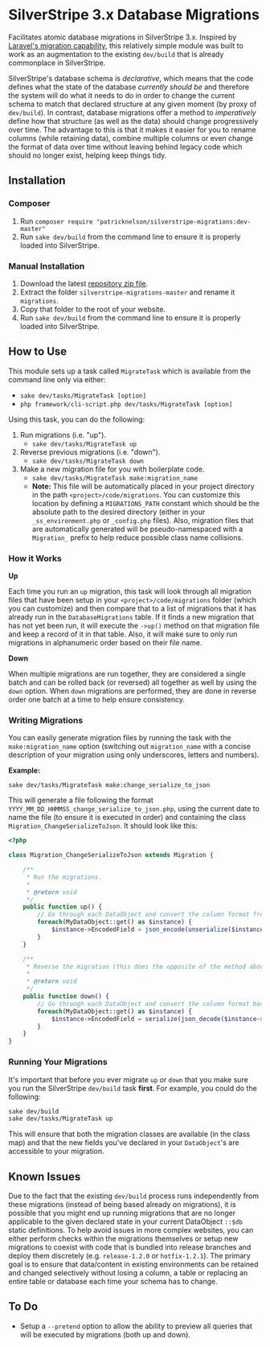 # SilverStripe 3.x Database Migrations
Facilitates atomic database migrations in SilverStripe 3.x. Inspired by [Laravel's migration capability](http://laravel.com/docs/master/migrations), this relatively simple module was built to work as an augmentation to the existing `dev/build` that is already commonplace in SilverStripe. 

SilverStripe's database schema is *declarative*, which means that the code defines what the state of the database *currently should be* and therefore the system will do what it needs to do in order to change the current schema to match that declared structure at any given moment (by proxy of `dev/build`). In contrast, database migrations offer a method to *imperatively* define how that structure (as well as the data) should change progressively over time. The advantage to this is that it makes it easier for you to rename columns (while retaining data), combine multiple columns or even change the format of data over time without leaving behind legacy code which should no longer exist, helping keep things tidy.   


## Installation

### Composer 

1. Run `composer require "patricknelson/silverstripe-migrations:dev-master"`
2. Run `sake dev/build` from the command line to ensure it is properly loaded into SilverStripe.

### Manual Installation

1. Download the latest [repository zip file](https://github.com/patricknelson/silverstripe-migrations/archive/master.zip).
2. Extract the folder `silverstripe-migrations-master` and rename it `migrations`.
3. Copy that folder to the root of your website.
4. Run `sake dev/build` from the command line to ensure it is properly loaded into SilverStripe.


## How to Use

This module sets up a task called `MigrateTask` which is available from the command line only via either:

- `sake dev/tasks/MigrateTask [option]`
- `php framework/cli-script.php dev/tasks/MigrateTask [option]`

Using this task, you can do the following:

1. Run migrations (i.e. "up").
	- `sake dev/tasks/MigrateTask up`
2. Reverse previous migrations (i.e. "down").
	- `sake dev/tasks/MigrateTask down`
3. Make a new migration file for you with boilerplate code.
	- `sake dev/tasks/MigrateTask make:migration_name`
	- **Note:** This file will be automatically placed in your project directory in the path `<project>/code/migrations`. You can customize this location by defining a `MIGRATIONS_PATH` constant which should be the absolute path to the desired directory (either in your `_ss_environment.php` or `_config.php` files). Also, migration files that are automatically generated will be pseudo-namespaced with a `Migration_` prefix to help reduce possible class name collisions.

### How it Works

**Up**

Each time you run an `up` migration, this task will look through all migration files that have been setup in your `<project>/code/migrations` folder (which you can customize) and then compare that to a list of migrations that it has already run in the `DatabaseMigrations` table. If it finds a new migration that has not yet been run, it will execute the `->up()` method on that migration file and keep a record of it in that table. Also, it will make sure to only run migrations in alphanumeric order based on their file name.  

**Down**

When multiple migrations are run together, they are considered a single batch and can be rolled back (or reversed) all together as well by using the `down` option. When `down` migrations are performed, they are done in reverse order one batch at a time to help ensure consistency. 

### Writing Migrations

You can easily generate migration files by running the task with the `make:migration_name` option (switching out `migration_name` with a concise description of your migration using only underscores, letters and numbers). 

**Example:**

`sake dev/tasks/MigrateTask make:change_serialize_to_json`

This will generate a file following the format `YYYY_MM_DD_HHMMSS_change_serialize_to_json.php`, using the current date to name the file (to ensure it is executed in order) and containing the class `Migration_ChangeSerializeToJson`. It should look like this:

```php
<?php

class Migration_ChangeSerializeToJson extends Migration {

	/**
	 * Run the migrations.
	 *
	 * @return void
	 */
	public function up() {
		// Go through each DataObject and convert the column format from serialized to JSON.
		foreach(MyDataObject::get() as $instance) {
			$instance->EncodedField = json_encode(unserialize($instance->EncodedField));
		}
	}

	/**
	 * Reverse the migration (this does the opposite of the method above).
	 *
	 * @return void
	 */
	public function down() {
		// Go through each DataObject and convert the column format back from JSON to serialized again.
		foreach(MyDataObject::get() as $instance) {
			$instance->EncodedField = serialize(json_decode($instance->EncodedField));
		}
	}
}

```

### Running Your Migrations

It's important that before you ever migrate `up` or `down` that you make sure you run the SilverStripe `dev/build` task **first**. For example, you could do the following:

```bash
sake dev/build
sake dev/tasks/MigrateTask up
```

This will ensure that both the migration classes are available (in the class map) and that the new fields you've declared in your `DataObject`'s are accessible to your migration.  


## Known Issues

Due to the fact that the existing `dev/build` process runs independently from these migrations (instead of being based already on migrations), it is possible that you might end up running migrations that are no longer applicable to the given declared state in your current DataObject `::$db` static definitions. To help avoid issues in more complex websites, you can either perform checks within the migrations themselves or setup new migrations to coexist with code that is bundled into release branches and deploy them discretely (e.g. `release-1.2.0` or `hotfix-1.2.1`). The primary goal is to ensure that data/content in existing environments can be retained and changed selectively without losing a column, a table or replacing an entire table or database each time your schema has to change.


## To Do

- Setup a `--pretend` option to allow the ability to preview all queries that will be executed by migrations (both up and down). 